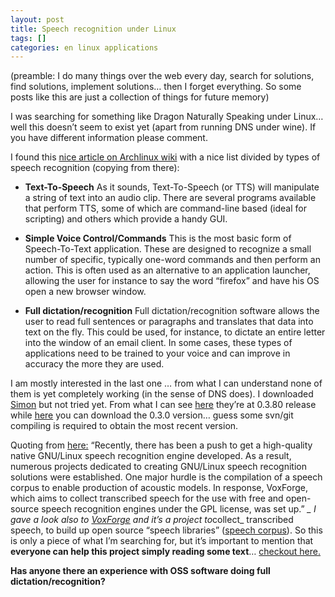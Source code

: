 ```yaml
---
layout: post
title: Speech recognition under Linux
tags: []
categories: en linux applications
---
```

(preamble: I do many things over the web every day, search for solutions, find solutions, implement solutions… then I forget everything. So some posts like this are just a collection of things for future memory)

I was searching for something like Dragon Naturally Speaking under Linux… well this doesn’t seem to exist yet (apart from running DNS under wine). If you have different information please comment.

I found this [nice article on Archlinux wiki](https://wiki.archlinux.org/index.php/Speech_Recognition#Speech_Recognition) with a nice list divided by types of speech recognition (copying from there):

-   **Text-To-Speech** As it sounds, Text-To-Speech (or TTS) will manipulate a string of text into an audio clip. There are several programs available that perform TTS, some of which are command-line based (ideal for scripting) and others which provide a handy GUI.

-   **Simple Voice Control/Commands** This is the most basic form of Speech-To-Text application. These are designed to recognize a small number of specific, typically one-word commands and then perform an action. This is often used as an alternative to an application launcher, allowing the user for instance to say the word “firefox” and have his OS open a new browser window.

-   **Full dictation/recognition** Full dictation/recognition software allows the user to read full sentences or paragraphs and translates that data into text on the fly. This could be used, for instance, to dictate an entire letter into the window of an email client. In some cases, these types of applications need to be trained to your voice and can improve in accuracy the more they are used.

I am mostly interested in the last one … from what I can understand none of them is yet completely working (in the sense of DNS does).
I downloaded [Simon](http://simon-listens.org/) but not tried yet. From what I can see [here](http://simon-listens.blogspot.it/2012/05/simon-usability.html) they’re at 0.3.80 release while [here](http://sourceforge.net/projects/speech2text/) you can download the 0.3.0 version… guess some svn/git compiling is required to obtain the most recent version.

Quoting from [here:](http://en.wikipedia.org/wiki/Speech_recognition_in_Linux)
“Recently, there has been a push to get a high-quality native GNU/Linux speech recognition engine developed. As a result, numerous projects dedicated to creating GNU/Linux speech recognition solutions were established. One major hurdle is the compilation of a speech corpus to enable production of acoustic models. In response, VoxForge, which aims to collect transcribed speech for the use with free and open-source speech recognition engines under the GPL license, was set up.”
*\_
I gave a look also to [VoxForge](http://www.voxforge.org/) and it’s a project to*collect\_ transcribed speech, to build up open source “speech libraries” ([speech corpus](http://www.voxforge.org/home/docs/faq/faq/what-is-a-speech-corpus-or-speech-corpora)). So this is only a piece of what I’m searching for, but it’s important to mention that **everyone can help this project simply reading some text**… [checkout here.](http://www.voxforge.org/home/read)

**Has anyone there an experience with OSS software doing full dictation/recognition?**
